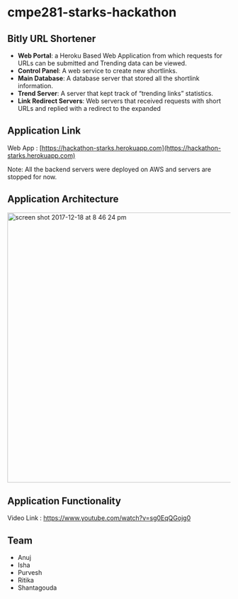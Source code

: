 # cmpe281-starks-hackathon

## Bitly URL Shortener

* **Web Portal**: a Heroku Based Web Application from which requests for URLs can be submitted and Trending data can be viewed.
* **Control Panel**: A web service to create new shortlinks.
* **Main Database**: A database server that stored all the shortlink information.
* **Trend Server**: A server that kept track of “trending links” statistics.
* **Link Redirect Servers**: Web servers that received requests with short URLs and replied with a redirect to the expanded 


## Application Link 

Web App : [https://hackathon-starks.herokuapp.com](https://hackathon-starks.herokuapp.com)

Note: All the backend servers were deployed on AWS and servers are stopped for now.

## Application Architecture

<img width="608" alt="screen shot 2017-12-18 at 8 46 24 pm" src="https://user-images.githubusercontent.com/20282380/34141208-9179beac-e434-11e7-8b08-eee74396b93e.png">

## Application Functionality 

Video Link : https://www.youtube.com/watch?v=sg0EqQGojg0

## Team

* Anuj
* Isha
* Purvesh
* Ritika
* Shantagouda





